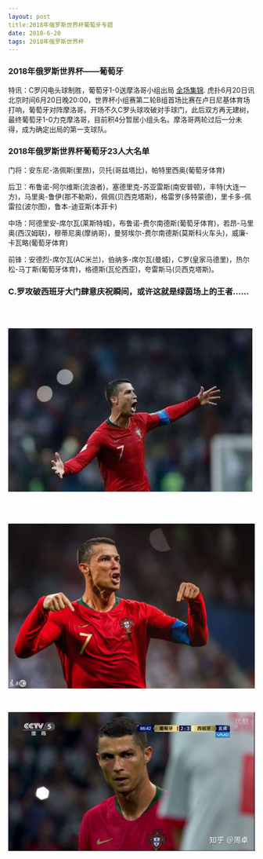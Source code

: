 ```yaml
---
layout: post
title:2018年俄罗斯世界杯葡萄牙专题
date: 2018-6-20 
tags: 2018年俄罗斯世界杯 
---
```



### 2018年俄罗斯世界杯——葡萄牙

特讯：C罗闪电头球制胜，葡萄牙1-0送摩洛哥小组出局 [全场集锦](https://v.youku.com/v_show/id_XMzY3NjUwNDE4MA==.html).
虎扑6月20日讯 北京时间6月20日晚20:00，世界杯小组赛第二轮B组首场比赛在卢日尼基体育场打响，葡萄牙对阵摩洛哥。开场不久C罗头球攻破对手球门，此后双方再无建树，最终葡萄牙1-0力克摩洛哥，目前积4分暂居小组头名。摩洛哥两轮过后一分未得，成为确定出局的第一支球队。
　　

### 2018年俄罗斯世界杯葡萄牙23人大名单

门将：安东尼-洛佩斯(里昂)，贝托(哥兹塔比)，帕特里西奥(葡萄牙体育)

后卫：布鲁诺-阿尔维斯(流浪者)，塞德里克-苏亚雷斯(南安普顿)，丰特(大连一方)，马里奥-鲁伊(那不勒斯)，佩佩(贝西克塔斯)，格雷罗(多特蒙德)，里卡多-佩雷拉(波尔图)，鲁本-迪亚斯(本菲卡)

中场：阿德里安-席尔瓦(莱斯特城)，布鲁诺-费尔南德斯(葡萄牙体育)，若昂-马里奥(西汉姆联)，穆蒂尼奥(摩纳哥)，曼努埃尔-费尔南德斯(莫斯科火车头)，威廉-卡瓦略(葡萄牙体育)

前锋：安德烈-席尔瓦(AC米兰)，伯纳多-席尔瓦(曼城)，C罗(皇家马德里)，热尔松-马丁斯(葡萄牙体育)，格德斯(瓦伦西亚)，夸雷斯马(贝西克塔斯)。

### C.罗攻破西班牙大门肆意庆祝瞬间，或许这就是绿茵场上的王者……

<br />




<br />

![](/images/posts/Xcode8/2.jpg)

<br />



<br />

![](/images/posts/Xcode8/1.timg.jpg)

<br />



![](/images/posts/Xcode8/3.jpg)

               
<br>

         

